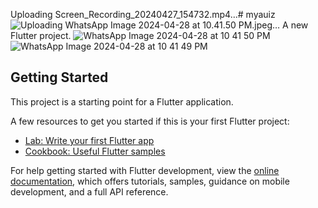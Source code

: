 Uploading Screen_Recording_20240427_154732.mp4…# myauiz
![Uploading WhatsApp Image 2024-04-28 at 10.41.50 PM.jpeg…]()
A new Flutter project.
![WhatsApp Image 2024-04-28 at 10 41 50 PM](https://github.com/Funnzone360/SmallQuiz1/assets/74485576/26a88525-783c-47a5-b4bc-678eb03c4cee)
![WhatsApp Image 2024-04-28 at 10 41 49 PM](https://github.com/Funnzone360/SmallQuiz1/assets/74485576/63367ccc-2de3-4766-a2a9-846f77df4e11)

## Getting Started

This project is a starting point for a Flutter application.

A few resources to get you started if this is your first Flutter project:

- [Lab: Write your first Flutter app](https://docs.flutter.dev/get-started/codelab)
- [Cookbook: Useful Flutter samples](https://docs.flutter.dev/cookbook)

For help getting started with Flutter development, view the
[online documentation](https://docs.flutter.dev/), which offers tutorials,
samples, guidance on mobile development, and a full API reference.
